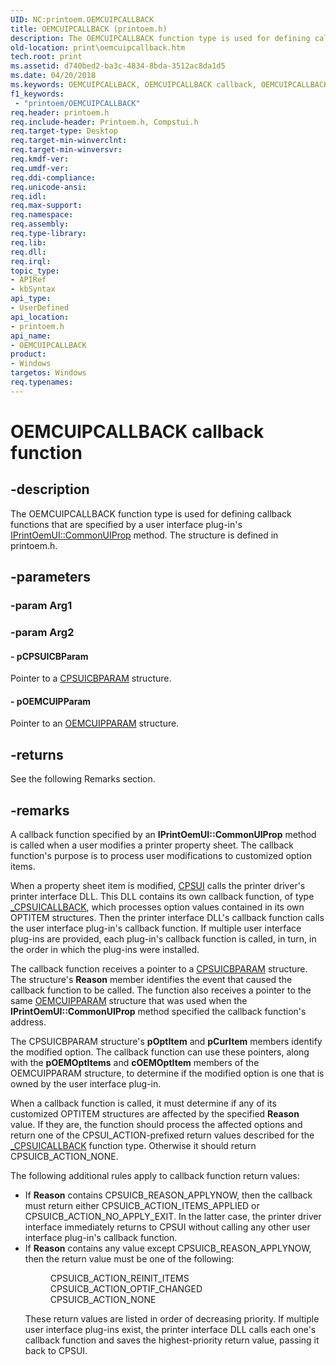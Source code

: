 ```yaml
---
UID: NC:printoem.OEMCUIPCALLBACK
title: OEMCUIPCALLBACK (printoem.h)
description: The OEMCUIPCALLBACK function type is used for defining callback functions that are specified by a user interface plug-in's IPrintOemUI::CommonUIProp method. The structure is defined in printoem.h.
old-location: print\oemcuipcallback.htm
tech.root: print
ms.assetid: d740bed2-ba3c-4834-8bda-3512ac8da1d5
ms.date: 04/20/2018
ms.keywords: OEMCUIPCALLBACK, OEMCUIPCALLBACK callback, OEMCUIPCALLBACK callback function [Print Devices], print.oemcuipcallback, print_unidrv-pscript_ui_e40ce896-2920-4839-99a8-ddc0a616dcad.xml, printoem/OEMCUIPCALLBACK
f1_keywords:
 - "printoem/OEMCUIPCALLBACK"
req.header: printoem.h
req.include-header: Printoem.h, Compstui.h
req.target-type: Desktop
req.target-min-winverclnt: 
req.target-min-winversvr: 
req.kmdf-ver: 
req.umdf-ver: 
req.ddi-compliance: 
req.unicode-ansi: 
req.idl: 
req.max-support: 
req.namespace: 
req.assembly: 
req.type-library: 
req.lib: 
req.dll: 
req.irql: 
topic_type:
- APIRef
- kbSyntax
api_type:
- UserDefined
api_location:
- printoem.h
api_name:
- OEMCUIPCALLBACK
product:
- Windows
targetos: Windows
req.typenames: 
---
```


# OEMCUIPCALLBACK callback function


## -description


The OEMCUIPCALLBACK function type is used for defining callback functions that are specified by a user interface plug-in's <a href="https://docs.microsoft.com/windows-hardware/drivers/ddi/prcomoem/nf-prcomoem-iprintoemui-commonuiprop">IPrintOemUI::CommonUIProp</a> method. The structure is defined in printoem.h.


## -parameters




### -param Arg1


### -param Arg2








#### - pCPSUICBParam

Pointer to a <a href="https://docs.microsoft.com/windows-hardware/drivers/ddi/compstui/ns-compstui-_cpsuicbparam">CPSUICBPARAM</a> structure.


#### - pOEMCUIPParam

Pointer to an <a href="https://docs.microsoft.com/windows-hardware/drivers/ddi/printoem/ns-printoem-_oemcuipparam">OEMCUIPPARAM</a> structure.


## -returns



See the following Remarks section.




## -remarks



A callback function specified by an <b>IPrintOemUI::CommonUIProp</b> method is called when a user modifies a printer property sheet. The callback function's purpose is to process user modifications to customized option items.

When a property sheet item is modified, <a href="https://docs.microsoft.com/windows-hardware/drivers/print/common-property-sheet-user-interface">CPSUI</a> calls the printer driver's printer interface DLL. This DLL contains its own callback function, of type <a href="https://docs.microsoft.com/windows-hardware/drivers/ddi/compstui/nc-compstui-_cpsuicallback">_CPSUICALLBACK</a>, which processes option values contained in its own OPTITEM structures. Then the printer interface DLL's callback function calls the user interface plug-in's callback function. If multiple user interface plug-ins are provided, each plug-in's callback function is called, in turn, in the order in which the plug-ins were installed.

The callback function receives a pointer to a <a href="https://docs.microsoft.com/windows-hardware/drivers/ddi/compstui/ns-compstui-_cpsuicbparam">CPSUICBPARAM</a> structure. The structure's <b>Reason</b> member identifies the event that caused the callback function to be called. The function also receives a pointer to the same <a href="https://docs.microsoft.com/windows-hardware/drivers/ddi/printoem/ns-printoem-_oemcuipparam">OEMCUIPPARAM</a> structure that was used when the <b>IPrintOemUI::CommonUIProp</b> method specified the callback function's address.

The CPSUICBPARAM structure's <b>pOptItem</b> and <b>pCurItem</b> members identify the modified option. The callback function can use these pointers, along with the <b>pOEMOptItems</b> and <b>cOEMOptItem</b> members of the OEMCUIPPARAM structure, to determine if the modified option is one that is owned by the user interface plug-in.

When a callback function is called, it must determine if any of its customized OPTITEM structures are affected by the specified <b>Reason</b> value. If they are, the function should process the affected options and return one of the CPSUI_ACTION-prefixed return values described for the <a href="https://docs.microsoft.com/windows-hardware/drivers/ddi/compstui/nc-compstui-_cpsuicallback">_CPSUICALLBACK</a> function type. Otherwise it should return CPSUICB_ACTION_NONE.

The following additional rules apply to callback function return values:

<ul>
<li>
If <b>Reason</b> contains CPSUICB_REASON_APPLYNOW, then the callback must return either CPSUICB_ACTION_ITEMS_APPLIED or CPSUICB_ACTION_NO_APPLY_EXIT. In the latter case, the printer driver interface immediately returns to CPSUI without calling any other user interface plug-in's callback function.

</li>
<li>
If <b>Reason</b> contains any value except CPSUICB_REASON_APPLYNOW, then the return value must be one of the following:<dl>
<dd>CPSUICB_ACTION_REINIT_ITEMS</dd>
<dd>CPSUICB_ACTION_OPTIF_CHANGED</dd>
<dd>CPSUICB_ACTION_NONE</dd>
</dl>


These return values are listed in order of decreasing priority. If multiple user interface plug-ins exist, the printer interface DLL calls each one's callback function and saves the highest-priority return value, passing it back to CPSUI.

</li>
</ul>


